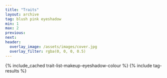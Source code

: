 ```yaml
---
title: "Traits"
layout: archive
tag: blush pink eyeshadow
min: 1
max: 2
previous:
next:
header:
  overlay_image: /assets/images/cover.jpg
  overlay_filter: rgba(0, 0, 0, 0.5)
---
```

{% include_cached trait-list-makeup-eyeshadow-colour %}
{% include tag-results %}

